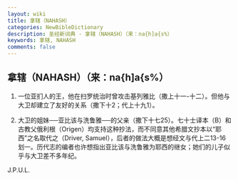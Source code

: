 ```yaml
---
layout: wiki
title: 拿辖（NAHASH）
categories: NewBibleDictionary
description: 圣经新词典 - 拿辖（NAHASH）（来：na{h]a{s%）
keywords: 拿辖, NAHASH
comments: false
---
```


## 拿辖（NAHASH）（来：na{h]a{s%）

1. 一位亚扪人的王，他在扫罗统治时曾攻击基列雅比（撒上十一-十二）。但他与大卫却建立了友好的关系（撒下十2；代上十九1）。

2. 大卫的姐妹──亚比该与洗鲁雅──的父亲（撒下十七25）。七十士译本（B）和古教父俄利根（Origen）均支持这种抄法，而不同意其他希腊文抄本以“耶西”之名取代之（Driver, Samuel），后者的做法大概是想经文与代上二13-16划一。历代志的编者也许想指出亚比该与洗鲁雅为耶西的继女；她们的儿子似乎与大卫差不多年纪。

J.P.U.L.









